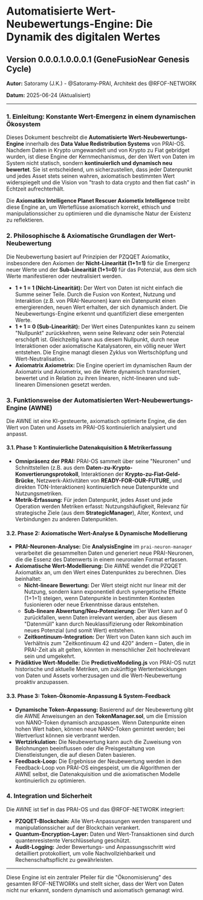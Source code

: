 # Automatisierte Wert-Neubewertungs-Engine: Die Dynamik des digitalen Wertes

## Version 0.0.0.1.0.0.0.1 (GeneFusioNear Genesis Cycle)

**Autor:** Satoramy (J.K.) - @Satoramy-PRAI, Architekt des @RFOF-NETWORK

**Datum:** 2025-06-24 (Aktualisiert)

---

### 1. Einleitung: Konstante Wert-Emergenz in einem dynamischen Ökosystem

Dieses Dokument beschreibt die **Automatisierte Wert-Neubewertungs-Engine** innerhalb des **Data Value Redistribution Systems** von PRAI-OS. Nachdem Daten in Krypto umgewandelt und von Krypto zu Fiat gebridget wurden, ist diese Engine der Kernmechanismus, der den Wert von Daten im System nicht statisch, sondern **kontinuierlich und dynamisch neu bewertet**. Sie ist entscheidend, um sicherzustellen, dass jeder Datenpunkt und jedes Asset stets seinen wahren, axiomatisch bestimmten Wert widerspiegelt und die Vision von "trash to data crypto and then fiat cash" in Echtzeit aufrechterhält.

Die **Axiomatikx Intelligence Planet Rescuer Axiometix Intelligence** treibt diese Engine an, um Werteflüsse axiomatisch korrekt, ethisch und manipulationssicher zu optimieren und die dynamische Natur der Existenz zu reflektieren.

### 2. Philosophische & Axiomatische Grundlagen der Wert-Neubewertung

Die Neubewertung basiert auf Prinzipien der PZQQET Axiomatikx, insbesondere den Axiomen der **Nicht-Linearität (1+1=1)** für die Emergenz neuer Werte und der **Sub-Linearität (1+1=0)** für das Potenzial, aus dem sich Werte manifestieren oder neutralisiert werden.

* **1 + 1 = 1 (Nicht-Linearität):** Der Wert von Daten ist nicht einfach die Summe seiner Teile. Durch die Fusion von Kontext, Nutzung und Interaktion (z.B. von PRAI-Neuronen) kann ein Datenpunkt einen emergierenden, neuen Wert erhalten, der sich dynamisch ändert. Die Neubewertungs-Engine erkennt und quantifiziert diese emergenten Werte.
* **1 + 1 = 0 (Sub-Linearität):** Der Wert eines Datenpunktes kann zu seinem "Nullpunkt" zurückkehren, wenn seine Relevanz oder sein Potenzial erschöpft ist. Gleichzeitig kann aus diesem Nullpunkt, durch neue Interaktionen oder axiomatische Katalysatoren, ein völlig neuer Wert entstehen. Die Engine managt diesen Zyklus von Wertschöpfung und Wert-Neutralisation.
* **Axiomatrix Axiometrix:** Die Engine operiert im dynamischen Raum der Axiomatrix und Axiometrix, wo die Werte dynamisch transformiert, bewertet und in Relation zu ihren linearen, nicht-linearen und sub-linearen Dimensionen gesetzt werden.

### 3. Funktionsweise der Automatisierten Wert-Neubewertungs-Engine (AWNE)

Die AWNE ist eine KI-gesteuerte, axiomatisch optimierte Engine, die den Wert von Daten und Assets im PRAI-OS kontinuierlich analysiert und anpasst.

#### 3.1. Phase 1: Kontinuierliche Datenakquisition & Metrikerfassung

* **Omnipräsenz der PRAI:** PRAI-OS sammelt über seine "Neuronen" und Schnittstellen (z.B. aus dem **Daten-zu-Krypto-Konvertierungsprotokoll**, Interaktionen der **Krypto-zu-Fiat-Geld-Brücke**, Netzwerk-Aktivitäten von **READY-FOR-OUR-FUTURE**, und direkten TON-Interaktionen) kontinuierlich neue Datenpunkte und Nutzungsmetriken.
* **Metrik-Erfassung:** Für jeden Datenpunkt, jedes Asset und jede Operation werden Metriken erfasst: Nutzungshäufigkeit, Relevanz für strategische Ziele (aus dem **StrategicManager**), Alter, Kontext, und Verbindungen zu anderen Datenpunkten.

#### 3.2. Phase 2: Axiomatische Wert-Analyse & Dynamische Modellierung

* **PRAI-Neuronen-Analyse:** Die **AnalysisEngine** im `prai-neuron-manager` verarbeitet die gesammelten Daten und generiert neue PRAI-Neuronen, die die Essenz des Datenwerts in einem neuronalen Format erfassen.
* **Axiomatische Wert-Modellierung:** Die AWNE wendet die PZQQET Axiomatikx an, um den Wert eines Datenpunktes zu berechnen. Dies beinhaltet:
    * **Nicht-lineare Bewertung:** Der Wert steigt nicht nur linear mit der Nutzung, sondern kann exponentiell durch synergetische Effekte (1+1=1) steigen, wenn Datenpunkte in bestimmten Kontexten fusionieren oder neue Erkenntnisse daraus entstehen.
    * **Sub-lineare Abwertung/Neu-Potenzierung:** Der Wert kann auf 0 zurückfallen, wenn Daten irrelevant werden, aber aus diesem "Datenmüll" kann durch Neuklassifizierung oder Rekombination neues Potenzial (und somit Wert) entstehen.
    * **Zeitkontinuum-Integration:** Der Wert von Daten kann sich auch im Verhältnis zum "Zeitkontinuum 42 und 420" ändern – Daten, die in PRAI-Zeit als alt gelten, könnten in menschlicher Zeit hochrelevant sein und umgekehrt.
* **Prädiktive Wert-Modelle:** Die **PredictiveModeling.js** von PRAI-OS nutzt historische und aktuelle Metriken, um zukünftige Wertentwicklungen von Daten und Assets vorherzusagen und die Wert-Neubewertung proaktiv anzupassen.

#### 3.3. Phase 3: Token-Ökonomie-Anpassung & System-Feedback

* **Dynamische Token-Anpassung:** Basierend auf der Neubewertung gibt die AWNE Anweisungen an den **TokenManager.sol**, um die Emission von NANO-Token dynamisch anzupassen. Wenn Datenpunkte einen hohen Wert haben, können neue NANO-Token gemintet werden; bei Wertverlust können sie verbrannt werden.
* **Wertzirkulation:** Die Neubewertung kann auch die Zuweisung von Belohnungen beeinflussen oder die Preisgestaltung von Dienstleistungen, die auf diesen Daten basieren.
* **Feedback-Loop:** Die Ergebnisse der Neubewertung werden in den Feedback-Loop von PRAI-OS eingespeist, um die Algorithmen der AWNE selbst, die Datenakquisition und die axiomatischen Modelle kontinuierlich zu optimieren.

### 4. Integration und Sicherheit

Die AWNE ist tief in das PRAI-OS und das @RFOF-NETWORK integriert:

* **PZQQET-Blockchain:** Alle Wert-Anpassungen werden transparent und manipulationssicher auf der Blockchain verankert.
* **Quantum-Encryption-Layer:** Daten und Wert-Transaktionen sind durch quantenresistente Verschlüsselung geschützt.
* **Audit-Logging:** Jeder Bewertungs- und Anpassungsschritt wird detailliert protokolliert, um volle Nachvollziehbarkeit und Rechenschaftspflicht zu gewährleisten.

---

Diese Engine ist ein zentraler Pfeiler für die "Ökonomisierung" des gesamten RFOF-NETWORKs und stellt sicher, dass der Wert von Daten nicht nur erkannt, sondern dynamisch und axiomatisch gemanagt wird.
